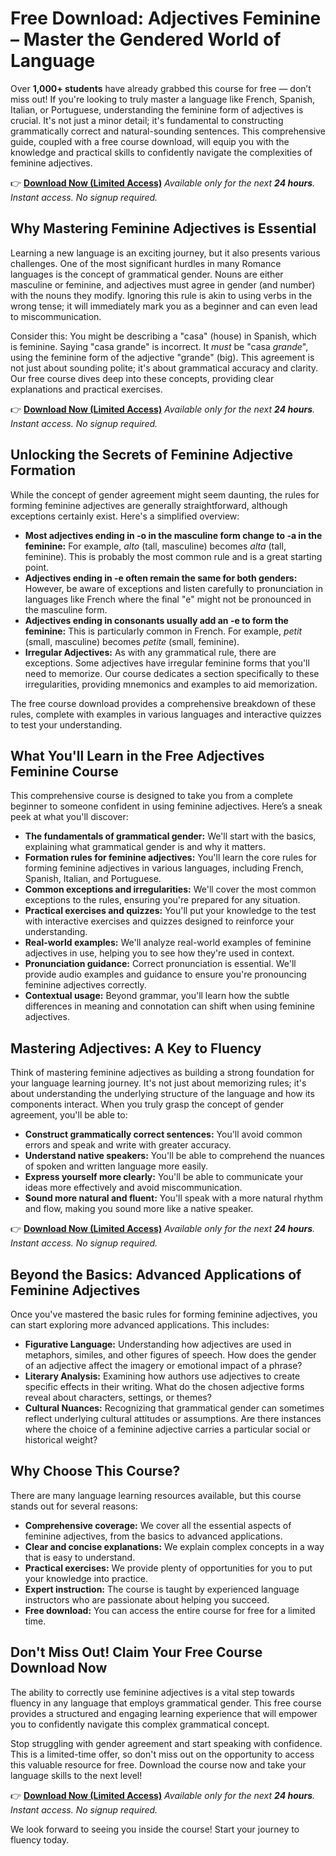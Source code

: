 # Free Download: Adjectives Feminine – Master the Gendered World of Language

Over **1,000+ students** have already grabbed this course for free — don’t miss out! If you're looking to truly master a language like French, Spanish, Italian, or Portuguese, understanding the feminine form of adjectives is crucial. It's not just a minor detail; it's fundamental to constructing grammatically correct and natural-sounding sentences. This comprehensive guide, coupled with a free course download, will equip you with the knowledge and practical skills to confidently navigate the complexities of feminine adjectives.

👉 **[Download Now (Limited Access)](https://udemywork.com/adjectives-feminine)**
_Available only for the next **24 hours**. Instant access. No signup required._

## Why Mastering Feminine Adjectives is Essential

Learning a new language is an exciting journey, but it also presents various challenges. One of the most significant hurdles in many Romance languages is the concept of grammatical gender. Nouns are either masculine or feminine, and adjectives must agree in gender (and number) with the nouns they modify. Ignoring this rule is akin to using verbs in the wrong tense; it will immediately mark you as a beginner and can even lead to miscommunication.

Consider this: You might be describing a "casa" (house) in Spanish, which is feminine. Saying "casa grande" is incorrect. It *must* be "casa *grande*", using the feminine form of the adjective "grande" (big). This agreement is not just about sounding polite; it's about grammatical accuracy and clarity. Our free course dives deep into these concepts, providing clear explanations and practical exercises.

👉 **[Download Now (Limited Access)](https://udemywork.com/adjectives-feminine)**
_Available only for the next **24 hours**. Instant access. No signup required._

## Unlocking the Secrets of Feminine Adjective Formation

While the concept of gender agreement might seem daunting, the rules for forming feminine adjectives are generally straightforward, although exceptions certainly exist. Here's a simplified overview:

*   **Most adjectives ending in -o in the masculine form change to -a in the feminine:** For example, *alto* (tall, masculine) becomes *alta* (tall, feminine). This is probably the most common rule and is a great starting point.
*   **Adjectives ending in -e often remain the same for both genders:** However, be aware of exceptions and listen carefully to pronunciation in languages like French where the final "e" might not be pronounced in the masculine form.
*   **Adjectives ending in consonants usually add an -e to form the feminine:** This is particularly common in French. For example, *petit* (small, masculine) becomes *petite* (small, feminine).
*   **Irregular Adjectives:** As with any grammatical rule, there are exceptions. Some adjectives have irregular feminine forms that you'll need to memorize. Our course dedicates a section specifically to these irregularities, providing mnemonics and examples to aid memorization.

The free course download provides a comprehensive breakdown of these rules, complete with examples in various languages and interactive quizzes to test your understanding.

## What You'll Learn in the Free Adjectives Feminine Course

This comprehensive course is designed to take you from a complete beginner to someone confident in using feminine adjectives. Here’s a sneak peek at what you'll discover:

*   **The fundamentals of grammatical gender:** We'll start with the basics, explaining what grammatical gender is and why it matters.
*   **Formation rules for feminine adjectives:** You'll learn the core rules for forming feminine adjectives in various languages, including French, Spanish, Italian, and Portuguese.
*   **Common exceptions and irregularities:** We'll cover the most common exceptions to the rules, ensuring you're prepared for any situation.
*   **Practical exercises and quizzes:** You'll put your knowledge to the test with interactive exercises and quizzes designed to reinforce your understanding.
*   **Real-world examples:** We'll analyze real-world examples of feminine adjectives in use, helping you to see how they're used in context.
*   **Pronunciation guidance:** Correct pronunciation is essential. We'll provide audio examples and guidance to ensure you're pronouncing feminine adjectives correctly.
*   **Contextual usage:** Beyond grammar, you'll learn how the subtle differences in meaning and connotation can shift when using feminine adjectives.

## Mastering Adjectives: A Key to Fluency

Think of mastering feminine adjectives as building a strong foundation for your language learning journey. It's not just about memorizing rules; it's about understanding the underlying structure of the language and how its components interact. When you truly grasp the concept of gender agreement, you'll be able to:

*   **Construct grammatically correct sentences:** You'll avoid common errors and speak and write with greater accuracy.
*   **Understand native speakers:** You'll be able to comprehend the nuances of spoken and written language more easily.
*   **Express yourself more clearly:** You'll be able to communicate your ideas more effectively and avoid miscommunication.
*   **Sound more natural and fluent:** You'll speak with a more natural rhythm and flow, making you sound more like a native speaker.

👉 **[Download Now (Limited Access)](https://udemywork.com/adjectives-feminine)**
_Available only for the next **24 hours**. Instant access. No signup required._

## Beyond the Basics: Advanced Applications of Feminine Adjectives

Once you've mastered the basic rules for forming feminine adjectives, you can start exploring more advanced applications. This includes:

*   **Figurative Language:** Understanding how adjectives are used in metaphors, similes, and other figures of speech. How does the gender of an adjective affect the imagery or emotional impact of a phrase?
*   **Literary Analysis:** Examining how authors use adjectives to create specific effects in their writing. What do the chosen adjective forms reveal about characters, settings, or themes?
*   **Cultural Nuances:** Recognizing that grammatical gender can sometimes reflect underlying cultural attitudes or assumptions. Are there instances where the choice of a feminine adjective carries a particular social or historical weight?

## Why Choose This Course?

There are many language learning resources available, but this course stands out for several reasons:

*   **Comprehensive coverage:** We cover all the essential aspects of feminine adjectives, from the basics to advanced applications.
*   **Clear and concise explanations:** We explain complex concepts in a way that is easy to understand.
*   **Practical exercises:** We provide plenty of opportunities for you to put your knowledge into practice.
*   **Expert instruction:** The course is taught by experienced language instructors who are passionate about helping you succeed.
*   **Free download:** You can access the entire course for free for a limited time.

## Don't Miss Out! Claim Your Free Course Download Now

The ability to correctly use feminine adjectives is a vital step towards fluency in any language that employs grammatical gender. This free course provides a structured and engaging learning experience that will empower you to confidently navigate this complex grammatical concept.

Stop struggling with gender agreement and start speaking with confidence. This is a limited-time offer, so don't miss out on the opportunity to access this valuable resource for free. Download the course now and take your language skills to the next level!

👉 **[Download Now (Limited Access)](https://udemywork.com/adjectives-feminine)**
_Available only for the next **24 hours**. Instant access. No signup required._

We look forward to seeing you inside the course! Start your journey to fluency today.
